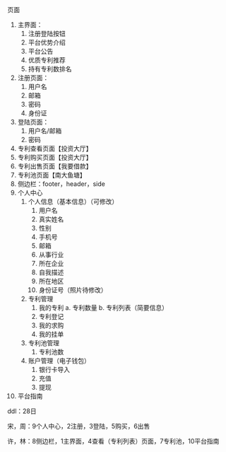 页面

1. 主界面：
   1. 注册登陆按钮
   2. 平台优势介绍
   3. 平台公告
   4. 优质专利推荐
   5. 持有专利数排名
2. 注册页面：
   1. 用户名
   2. 邮箱
   3. 密码
   4. 身份证
3. 登陆页面：
   1. 用户名/邮箱
   2. 密码
4. 专利查看页面【投资大厅】
5. 专利购买页面【投资大厅】
6. 专利出售页面【我要借款】
7. 专利池页面【南大鱼塘】
8. 侧边栏：footer，header，side
9. 个人中心
   1. 个人信息（基本信息）（可修改）
      1. 用户名
      2. 真实姓名
      3. 性别
      4. 手机号
      5. 邮箱
      6. 从事行业
      7. 所在企业
      8. 自我描述
      9. 所在地区
      10. 身份证号（照片待修改）
   2. 专利管理
      1. 我的专利
         a. 专利数量
         b. 专利列表（简要信息）
      2. 专利登记
      3. 我的求购
      4. 我的挂单
   3. 专利池管理
      1. 专利池数
   4. 账户管理（电子钱包）
      1. 银行卡导入
      2. 充值
      3. 提现
10. 平台指南



ddl：28日

宋，周：9个人中心，2注册，3登陆，5购买，6出售

许，林：8侧边栏，1主界面，4查看（专利列表）页面，7专利池，10平台指南